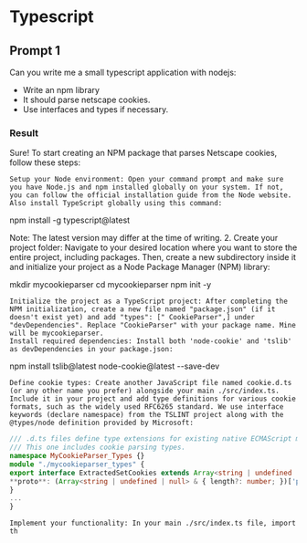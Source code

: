 # Typescript

## Prompt 1

Can you write me a small typescript application with nodejs:

- Write an npm library
- It should parse netscape cookies.
- Use interfaces and types if necessary.

### Result

Sure! To start creating an NPM package that parses Netscape cookies, follow these steps:

    Setup your Node environment: Open your command prompt and make sure you have Node.js and npm installed globally on your system. If not, you can follow the official installation guide from the Node website. Also install TypeScript globally using this command:

npm install -g typescript@latest

Note: The latest version may differ at the time of writing. 2. Create your project folder: Navigate to your desired location where you want to store the entire project, including packages. Then, create a new subdirectory inside it and initialize your project as a Node Package Manager (NPM) library:

mkdir mycookieparser
cd mycookieparser
npm init -y

    Initialize the project as a TypeScript project: After completing the NPM initialization, create a new file named "package.json" (if it doesn't exist yet) and add "types": [" CookieParser",] under "devDependencies". Replace "CookieParser" with your package name. Mine will be mycookieparser.
    Install required dependencies: Install both 'node-cookie' and 'tslib' as devDependencies in your package.json:

npm install tslib@latest node-cookie@latest --save-dev

    Define cookie types: Create another JavaScript file named cookie.d.ts (or any other name you prefer) alongside your main ./src/index.ts. Include it in your project and add type definitions for various cookie formats, such as the widely used RFC6265 standard. We use interface keywords (declare namespace) from the TSLINT project along with the @types/node definition provided by Microsoft:

```typescript
/// .d.ts files define type extensions for existing native ECMAScript modules.
/// This one includes cookie parsing types.
namespace MyCookieParser_Types {}
module "./mycookieparser_types" {
export interface ExtractedSetCookies extends Array<string | undefined | null> {
**proto**: (Array<string | undefined | null> & { length?: number; })['prototype'];
}
...
}
```

    Implement your functionality: In your main ./src/index.ts file, import th
